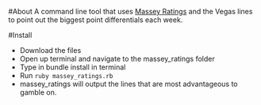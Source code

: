 #About
A command line tool that uses [Massey Ratings](masseyratings.com) and the Vegas lines to point out the biggest point differentials each week.

#Install
* Download the files
* Open up terminal and navigate to the massey_ratings folder
* Type in bundle install in terminal
* Run `ruby massey_ratings.rb`
* massey_ratings will output the lines that are most advantageous to gamble on. 
